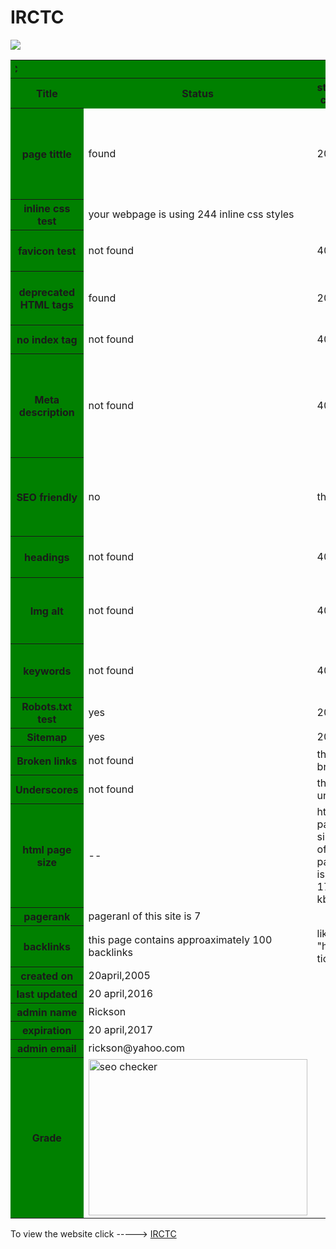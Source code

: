  # IRCTC
<html>
<img src="http://www.userlogos.org/files/logos/spaljeni/irctc.png">
<style>
table, th, td {
border-bottom: 1px solid #odd;
}
tr {background-color: #ooffff;}
th {background-color: #008000; color:white font size:20;}
</style>
<table >
<tr>
<th colspan="4"><marquee direction="right">IRCTC</marquee></th>
</tr><tr>
<th>Title</th>
<th>Status</th>
<th>status code</th>
<th>DETAILS</th>
<th>SUGGESTION</th>
</tr>
<tr>
<th>page tittle</th>
<td>found</td>
<td>200</td>
<td>this webpage contains 39 characters,each page should have unique title with 65characters</td>
<td>Indian Railway Catering and Tourism Corporation for rail ticket booking.</td>
</tr>
<tr>
<th>inline css test</th>
<td colspan="3">your webpage is using 244 inline css styles</td>
</tr>
<tr>
<th>favicon test</th>
<td>not found</td>
<td>404</td>
<td>this page does not contain any favicon</td>
<td>every webpage must have favicon</td>
</tr>
<tr>
<th>deprecated HTML tags</th>
<td>found</td>
<td>200</td>
<td>this webpage contains many deprecated HTML tags</td>
<td>your webpage must not contain any deprecated tag</td>
</tr>
<tr>
<th>no index tag</th>
<td>not found</td>
<td>404</td>
<td colspan="2">your webpage doesnot contain noindex tag</td>
<tr>
<th>Meta description</th>
<td>not found</td>
<td>404</td>
<td>this webpage does not contain meta description</td>
<td>IRCTC is a subsidiary of Indian Railways that handles the catering,tourism and online ticketing of the Indian Railways.</td>
</tr>
<tr>
<th>SEO friendly</th>
<td>no</td>
<td colspan="2">this is not SEO friendly</td>
<td>a good webpage must not contain "black hat",uppercase, underscores etc</td>
</tr>
<tr>
<th>headings</th>
<td>not found</td>
<td>404</td>
<td>This webpage does not have h1,h2</td>
<td> webpage must contain h1,h2</td>
</tr>
<tr>
<th>Img alt</th>
<td>not found</td>
<td>404</td>
<td>this webpage contains 19 img tags but does not have alt attribute</td>
<td>img tag must have alt attribute</td>
</tr>
<tr>
<th>keywords</th>
<td>not found</td>
<td>404</td>
<td>it does not have keywords</td>
<td>railways,online ticket, ticket, ticket booking, train</td>
</tr>
<tr>
<th>Robots.txt test</th>
<td>yes</td>
<td>200</td>
<td colspan="2">this webpage use robots.txt</td>
</tr>
<tr>
<th>Sitemap</th>
<td>yes</td>
<td>200</td>
<td colspan="2">This webpage contains 1 sitemap</td>
</tr>
<tr>
<th>Broken links</th>
<td>not found</td>
<td colspan="3">this webpage does not contains any broken links</td>
</tr>
<tr>
<th>Underscores</th>
<td>not found</td>
<td colspan="3">this webpage does not contains any underscore</td>
</tr>
<tr>
<th>html page size</th>
<td>--</td>
<td>html page  size of this page is 17.1 kb</td>
<td>this is less than averagethat leads to faster loading</td>
</tr>
<tr>
<th>pagerank</th>
<td colspan="4">pageranl of this site is 7</td>
</tr>
<tr>
<th>backlinks</th>
<td>this page contains approaximately 100 backlinks</td>
<td colspan="3">like-"http://www.cleartrip.com/trains"
"http://www.travelindiasmart.com/train-tickets.php"</td>
<tr>
<th>created on</th>
<td colspan="4">20april,2005</td>
</tr>
<tr>
<th>last updated</th>
<td colspan="4">20 april,2016</td>
</tr>
<tr>
<th>admin name</th>
<td colspan="4">Rickson</td>
</tr>
<tr>
<th>expiration</th>
<td colspan="4">20 april,2017</td>
</tr>
<tr>
<th>admin email</th>
<td colspan="4">rickson@yahoo.com</td>
</tr>
<tr>
<th>Grade</th>
<td><img src="http://smallseotools.com/imgs/badge-bronze-xs.png" alt="seo checker" height=250 width=350> </td>
</tr>
</table>
<p>To view the website click -----> <a href="http://www.irctc.co.in">IRCTC</a>
</html>
